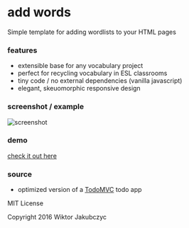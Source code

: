 # add words
Simple template for adding wordlists to your HTML pages

### features
- extensible base for any vocabulary project
- perfect for recycling vocabulary in ESL classrooms
- tiny code / no external dependencies (vanilla javascript)
- elegant, skeuomorphic responsive design

### screenshot / example
![screenshot](http://monolithpl.github.io/domino-wizard/dominoes.png "screenshot")

### demo
[check it out here](http://monolithpl.github.io/domino-wizard/)

### source
- optimized version of a [TodoMVC](http://todomvc.com/) todo app

MIT License

Copyright 2016 Wiktor Jakubczyc

